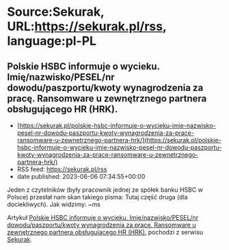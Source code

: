 # Source:Sekurak, URL:https://sekurak.pl/rss, language:pl-PL

## Polskie HSBC informuje o wycieku. Imię/nazwisko/PESEL/nr dowodu/paszportu/kwoty wynagrodzenia za pracę. Ransomware u zewnętrznego partnera obsługującego HR (HRK).
 - [https://sekurak.pl/polskie-hsbc-informuje-o-wycieku-imie-nazwisko-pesel-nr-dowodu-paszportu-kwoty-wynagrodzenia-za-prace-ransomware-u-zewnetrznego-partnera-hrk/](https://sekurak.pl/polskie-hsbc-informuje-o-wycieku-imie-nazwisko-pesel-nr-dowodu-paszportu-kwoty-wynagrodzenia-za-prace-ransomware-u-zewnetrznego-partnera-hrk/)
 - RSS feed: https://sekurak.pl/rss
 - date published: 2023-06-06 07:34:55+00:00

<p>Jeden z czytelników (były pracownik jednej ze spółek banku HSBC w Polsce) przesłał nam skan takiego pisma: Tutaj część druga (dla dociekliwych). Jak widzimy: ~ms</p>
<p>Artykuł <a href="https://sekurak.pl/polskie-hsbc-informuje-o-wycieku-imie-nazwisko-pesel-nr-dowodu-paszportu-kwoty-wynagrodzenia-za-prace-ransomware-u-zewnetrznego-partnera-hrk/" rel="nofollow">Polskie HSBC informuje o wycieku. Imię/nazwisko/PESEL/nr dowodu/paszportu/kwoty wynagrodzenia za pracę. Ransomware u zewnętrznego partnera obsługującego HR (HRK).</a> pochodzi z serwisu <a href="https://sekurak.pl" rel="nofollow">Sekurak</a>.</p>

